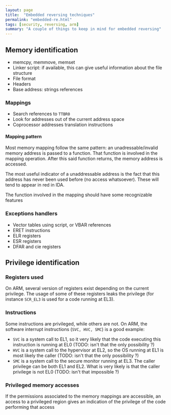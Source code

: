 ```yaml
---
layout: page
title:  "Embedded reversing techniques"
permalink: "embedded-re.html"
tags: [security, reversing, arm]
summary: "A couple of things to keep in mind for embedded reversing"
---
```


## Memory identification
* memcpy, memmove, memset
* Linker script: if available, this can give useful information about the file structure
* File format
* Headers
* Base address: strings references

### Mappings
* Search references to `TTBR0`
* Look for addresses out of the current address space
* Coprocessor addresses translation instructions

#### Mapping pattern
Most memory mapping follow the same pattern: an unadressable/invalid memory address is passed to a function. That function is involved in the mapping operation. After this said function returns, the memory address is accessed.

The most useful indicator of a unaddressable address is the fact that this address has never been used before (no access whatsoever). These will tend to appear in red in IDA.

The function involved in the mapping should have some recognizable features

### Exceptions handlers
* Vector tables using script, or VBAR references
* ERET instructions
* ELR registers
* ESR registers
* DFAR and cie registers

## Privilege identification
### Registers used
On ARM, several version of registers exist depending on the current privilege. The usage of some of these registers leaks the privilege (for instance `SCR_EL3` is used for a code running at EL3).

### Instructions
Some instructions are privileged, while others are not. On ARM, the software interrupt instructions (`SVC, HVC, SMC`) is a good example:
* `SVC` is a system call to EL1, so it very likely that the code executing this instruction is running at EL0 (TODO: isn't that the only possibility ?)
* `HVC` is a system call to the hypervisor at EL2, so the OS running at EL1 is most likely the caller (TODO: isn't that the only possibility ?)
* `SMC` is a system call to the secure monitor running at EL3. The caller privilege can be both EL1 and EL2. What is very likely is that the caller privilege is not EL0 (TODO: isn't that impossible ?)

### Privileged memory accesses
If the permissions associated to the memory mappings are accessible, an access to a privileged region gives an indication of the privilege of the code performing that access
